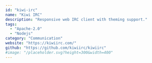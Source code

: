 ```yaml
---
id: "kiwi-irc"
name: "Kiwi IRC"
description: "Responsive web IRC client with theming support."
tags:
  - "Apache-2.0"
  - "Nodejs"
category: "Communication"
website: "https://kiwiirc.com/"
github: "https://github.com/kiwiirc/kiwiirc"
#image: "/placeholder.svg?height=300&width=400"
---
```


